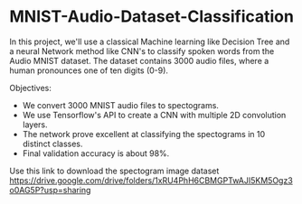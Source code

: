 # MNIST-Audio-Dataset-Classification
In this project, we'll use a classical Machine learning like Decision Tree and a neural Network method like CNN's to classify spoken words from the Audio MNIST dataset. The dataset contains 3000 audio files, where a human pronounces one of ten digits (0-9).

Objectives:

* We convert 3000 MNIST audio files to spectograms.
* We use Tensorflow's API to create a CNN with multiple 2D convolution layers.
* The network prove excellent at classifying the spectograms in 10 distinct classes. 
* Final validation accuracy is about 98%.

Use this link to download the spectogram image dataset https://drive.google.com/drive/folders/1xRU4PhH6CBMGPTwAJI5KM5Ogz3o0AG5P?usp=sharing
